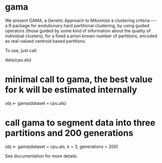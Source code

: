 # gama
We present GAMA, a Genetic Approach to MAximize a clustering criteria --- a R package for evolutionary hard partitional clustering, by using guided operators (those guided by some kind of information about the quality of individual clusters), for a fixed a priori known number of partitions, encoded as real-valued centroid based partitions.


To use, just call:

data(cpu.als)

# minimal call to gama, the best value for k will be estimated internally
obj <- gama(dataset = cpu.als)

# call gama to segment data into three partitions and 200 generations
obj <- gama(dataset = cpu.als, k = 3, generations = 200)

See documentation for more details.
